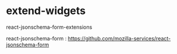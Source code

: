# extend-widgets
react-jsonschema-form-extensions

react-jsonschema-form : https://github.com/mozilla-services/react-jsonschema-form

